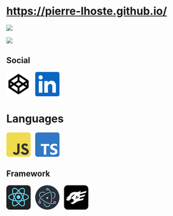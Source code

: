 # https://pierre-lhoste.github.io/

![](https://media.discordapp.net/attachments/822787638615474176/1126534899021652038/wallpaper.jpg?width=4000&height=1000)


![](https://github-readme-stats.vercel.app/api?username=pierre-lhoste&show_icons=true&bg_color=DEG,690690,2f035a&hide_border=true&text_color=ffffffaa&title_color=fff&icon_color=fff&border_radius=6)


## Social
[<img src="./icons/social/codepen.png" width="64" height="64">](https://codepen.io/vingt-douze/)   [<img src="./icons/social/linkedin.png" width="64" height="64">](https://www.linkedin.com/in/pierre-lhoste/)

# Languages
[<img src="./icons/languages/javascript.png" width="64" height="64">]()   [<img src="./icons/languages/typescript.svg" width="64" height="64">]()

## Framework
[<img src="./icons/framework/react.png" width="64" title="electron" height="64">]()   [<img src="./icons/framework/electron.svg" width="64" height="64">]()   [<img src="./icons/framework/fastify.png" width="64" height="64">]()

<!--
<picture>
  <source
    srcset="https://github-readme-stats.vercel.app/api?username=anuraghazra&show_icons=true&bg_color=00000011&hide_border=true&text_color=000&title_color=5e2aa8&icon_color=5e2aa8&border_radius=6"
    media="(prefers-color-scheme: light), (prefers-color-scheme: no-preference)"
  />
  <img src="https://github-readme-stats.vercel.app/api?username=pierre-lhoste&show_icons=true" />
</picture>
-->

